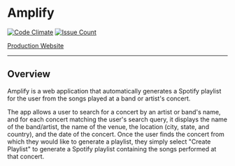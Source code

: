 # Amplify
[![Code Climate](https://codeclimate.com/github/GSmes/amplify/badges/gpa.svg)](https://codeclimate.com/github/GSmes/amplify)
[![Issue Count](https://codeclimate.com/github/GSmes/amplify/badges/issue_count.svg)](https://codeclimate.com/github/GSmes/amplify)

[Production Website](https://amplifyit.herokuapp.com/)

---

## Overview
Amplify is a web application that automatically generates a Spotify playlist for the user from the songs played at a band or artist's concert.

The app allows a user to search for a concert by an artist or band's name, and for each concert matching the user's search query, it displays the name of the band/artist, the name of the venue, the location (city, state, and country), and the date of the concert. Once the user finds the concert from which they would like to generate a playlist, they simply select "Create Playlist" to generate a Spotify playlist containing the songs performed at that concert.
